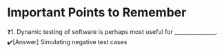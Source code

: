 # Important Points to Remember

❓1. Dynamic testing of software is perhaps most useful for _______________.
✔️[Answer] Simulating negative test cases
 
